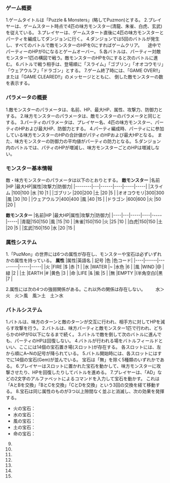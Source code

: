 ### ゲーム概要
1.ゲームタイトルは「Puzzle & Monsters」(略してPuzmon)とする。
2.プレイヤーは、ゲームスタート時点で4匹の味方モンスター(清龍、朱雀、白虎、玄武)を従えている。
3.プレイヤーは、ゲームスタート直後に4匹の味方モンスターとパーティを編成してダンジョンに行く。
4.ダンジョンでは5回のバトルが発生し、すべてのバトルで敵モンスターのHPを0にすればゲームクリア。
 　途中でパーティーのHPが0になるとゲームオーバー。
5.各バトルは、パーティー対敵モンスター1匹の構図で戦う。敵モンスターのHPを0にすると次のバトルに進む。
6.バトルで戦う相手は、登場順に「スライム」「ゴブリン」「オオコウモリ」「ウェアウルフ」「ドラゴン」とする。
7.ゲーム終了時には、「GAME OVER!!」または「GAME CLEARED!!」のメッセージとともに、
  倒した敵モンスターの数を表示する。

### パラメータの概要
1.敵モンスターのパラメータは、名前、HP、最大HP、属性、攻撃力、防御力とする。
2.味方モンスターのパラメータは、敵モンスターのパラメータと同じとする。
3.パーティのパラメータは、プレイヤー名、4匹の味方モンスター、パーティのHPおよび最大HP、防御力とする。
4.パーティ編成時、パーティにに参加している味方モンスターのHPの合計値がパティのHPおよび最大HPとなる。
  また、味方モンスターの防御力の平均値がパーティの防力となる。
5.ダンジョン内のバトルでは、パティのHPが増減し、味方モンスターごとのHPは増減しない。

### モンスター基本情報
敵・味方モンスターのパラメータは以下のとおりとする。
**敵モンスター**
|名前    |HP |最大HP|属性|攻撃力|防御力|
|--------|---|------|----|-----|-----|
|スライム  |100|100   |水  |10   |1     |
|ゴブリン   |200|200  |土  |20   |5     |
|オオコウモリ|300|300   |風  |30   |10    |
|ウェアウルフ|400|400   |風  |40   |15    |
|ドラゴン   |600|600   |火  |50   |20   |

**敵モンスター**
|名前|HP |最大HP|属性|攻撃力|防御力|
|----|---|-----|----|-----|-----|
|青龍|150|150   |風  |15   |10   |
|朱雀|150|150   |火  |25   |10   |
|白虎|150|150   |土  |20   |5    |
|玄武|150|150   |水  |20   |15   |

### 属性システム
1.「PuzMon」の世界には6つの属性が存在し、モンスターや宝石は必ずいずれかの属性を持っている。
**属性**
|属性|英語名 |  記号   |色   |色コード|
|----|------|---------|-----|-----|
|火  |FIRE  |$        |赤   |1     |
|水  |WATER |~        |水色 |6     |
|風  |WIND  |@        |緑   |2     |
|土  |EARTH |#        |黄色 |3     |
|命  |LIFE  |&        |紫   |5     |
|無  |EMPTY |(半角空白)|黒   |7     |

2.属性には次の4つの強弱関係がある。これ以外の関係は存在しない。
　　水＞火　火＞風　風＞土　土＞水

### バトルシステム
1.バトルは、味方のターンと敵のターンが交互に行われ、相手方に対してHPを減らす攻撃を行う。
2.バトルは、味方パーティと敵モンスター1匹で行われ、どちらかのHPが0以下になるまで続く。
3.バトルで敵を倒して次のバトルに進んでも、パーティのHPは回復しない。
4.バトルが行われる場をバトルフィールドといい、ここには14個の宝石置き場(スロット)が存在する。
  各スロットには、左から順にA~Nの記号が降られている。
5.バトル開始時には、各スロットにはすでに14個の宝石(Gem)が並んでいる。
  宝石は「無」を除く5種類のいずれかである。
6.プレイヤーはスロットに置かれた宝石を動かして、味方モンスターに攻撃させたり、HPを回復したりしてバトルを進める。
7.プレイヤーは、「AD」などの2文字のアルファベットによるコマンドを入力して宝石を動かす。
  これは「AとBを交換」「BとCを交換」「CとDを交換」という3回の交換を経て移動する。
8.宝石は同じ属性のものが3つ以上隙間なく並ぶと消滅し、次の効果を発揮する。
* 火の宝石：
* 水の宝石：
* 風の宝石：
* 土の宝石：
* 命の宝石：

9.
10.
11.
12.
13.
14.
15.
